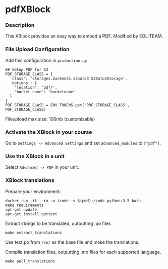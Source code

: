 pdfXBlock
=========

### Description ###

This XBlock provides an easy way to embed a PDF. Modified by EOL-TEAM.

### File Upload Configuration

Add this configuration in `production.py`

```
## Setup PDF for S3
PDF_STORAGE_CLASS = {
  'class': 'storages.backends.s3boto3.S3Boto3Storage',
  'options': {
    'location': 'pdf/',
    'bucket_name': 'bucketname'
  }
}
PDF_STORAGE_CLASS = ENV_TOKENS.get('PDF_STORAGE_CLASS', PDF_STORAGE_CLASS)
```

Fileupload max size: 100mb (customizable)

### Activate the XBlock in your course ###
Go to `Settings -> Advanced Settings` and set `advanced_modules` to `["pdf"]`.

### Use the XBlock in a unit ###
Select `Advanced -> PDF` in your unit.


### XBlock translations ###
Prepare your environment:

```
docker run -it --rm -w /code -v $(pwd):/code python:3.5 bash
make requirements
apt-get update
apt-get install gettext
```

Extract strings to be translated, outputting .po files
```
make extract_translations
```

Use text.po from `/en/` as the base file and make the translations.

Compile translation files, outputting .mo files for each supported language.
```
make pull_translations
```
